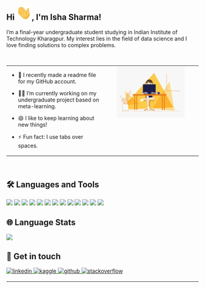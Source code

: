 ## Hi <img src="https://github.com/IshaSharma222/IshaSharma222/blob/main/wave.gif?raw=true" width="40px">, I'm Isha Sharma!  
  

I’m a final-year undergraduate student studying in Indian Institute of Technology Kharagpur.  My interest lies in the field of data science and I love finding solutions to complex problems.  
  

<br/>  

<table><tr><td valign="top" width="50%">

- 🔭 I recently made a readme file for my GitHub account.  
  

- 👩‍💻 I’m currently working on my undergraduate project based on meta-learning.  
  

- 😄 I like to keep learning about new things!  
  

- ⚡ Fun fact: I use tabs over spaces.  


</td><td valign="top" width="50%">

<div align="center">
<img src="https://github.com/IshaSharma222/IshaSharma222/blob/main/image.gif?raw=true" align="center" style="width: 75%" />
</div>  


</td></tr></table>  

<br/>  
 

## 🛠️ Languages and Tools  
![](https://img.shields.io/badge/-Python-green?style=flat&logo=python)
![](https://img.shields.io/badge/-C++-red?style=flat&logo=c%2B%2B)
![](https://img.shields.io/badge/-C-orange?style=flat&logo=c)
![](https://img.shields.io/badge/-MATLAB-ff69b4?style=flat&logo=matlab)
![](https://img.shields.io/badge/-MySQL-purple?style=flat&logo=mysql)
![](https://img.shields.io/badge/-PostgreSQL-yellow?style=flat&logo=postgresql)
![](https://img.shields.io/badge/-PyTorch-0A1A2F?style=flat&logo=pytorch)
![](https://img.shields.io/badge/-TensorFlow-0A1A2F?style=flat&logo=tensorflow)
![](https://img.shields.io/badge/-keras-blue?style=flat&logo=keras)
![](https://img.shields.io/badge/-scikit%20learn-lighgrey?style=flat&logo=scikitlearn)
![](https://img.shields.io/badge/-VSCode-blue?style=flat&logo=visualstudiocode)
![](https://img.shields.io/badge/-jupyter-lightgrey?style=flat&logo=jupyter)
![](https://img.shields.io/badge/-git-black?style=flat&logo=git)

## 🌐 Language Stats  

<div align="center">  
<img src="https://github-readme-stats.vercel.app/api/top-langs/?username=IshaSharma222&hide_border=false&layout=compact" align="left" />
</div> 
<br/>


## 💌 Get in touch  
<a href="https://linkedin.com/in/sharma-isha" target="_blank">
<img src=https://img.shields.io/badge/linkedin-%231E77B5.svg?&style=for-the-badge&logo=linkedin&logoColor=white alt=linkedin style="margin-bottom: 5px;" />
</a>
<a href="https://www.kaggle.com/isha20" target="_blank">
<img src=https://img.shields.io/badge/kaggle-%2344BAE8.svg?&style=for-the-badge&logo=kaggle&logoColor=white alt=kaggle style="margin-bottom: 5px;" />
</a>
<a href="https://github.com/IshaSharma222" target="_blank">
<img src=https://img.shields.io/badge/github-%2324292e.svg?&style=for-the-badge&logo=github&logoColor=white alt=github style="margin-bottom: 5px;" />
</a>
<a href="https://stackoverflow.com/users/12509608/angelina" target="_blank">
<img src=https://img.shields.io/badge/stackoverflow-%23F28032.svg?&style=for-the-badge&logo=stackoverflow&logoColor=white alt=stackoverflow style="margin-bottom: 5px;" />
</a>  

<br />

----
